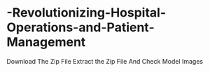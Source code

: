 # -Revolutionizing-Hospital-Operations-and-Patient-Management

Download The Zip File
Extract the Zip File 
And Check Model Images 
